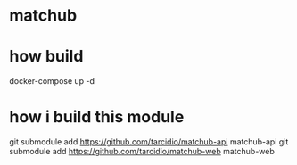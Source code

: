 # matchub

# how build

docker-compose up -d

# how i build this module
git submodule add https://github.com/tarcidio/matchub-api matchub-api
git submodule add https://github.com/tarcidio/matchub-web matchub-web
